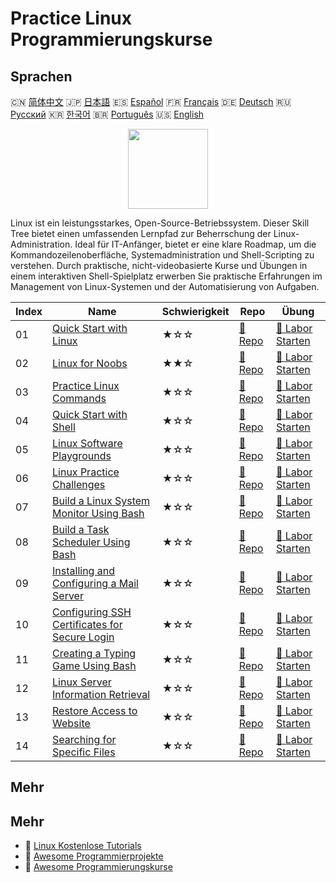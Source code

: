 # Practice Linux Programmierungskurse

## Sprachen

🇨🇳 [简体中文](README_zh.md) 🇯🇵 [日本語](README_ja.md) 🇪🇸 [Español](README_es.md) 🇫🇷 [Français](README_fr.md) 🇩🇪 [Deutsch](README_de.md) 🇷🇺 [Русский](README_ru.md) 🇰🇷 [한국어](README_ko.md) 🇧🇷 [Português](README_pt.md) 🇺🇸 [English](README.md) 

<div align="center">
<img width="128px" src="https://file.labex.io/path/k5LXo5b82pJm.png">
</div>

Linux ist ein leistungsstarkes, Open-Source-Betriebssystem. Dieser Skill Tree bietet einen umfassenden Lernpfad zur Beherrschung der Linux-Administration. Ideal für IT-Anfänger, bietet er eine klare Roadmap, um die Kommandozeilenoberfläche, Systemadministration und Shell-Scripting zu verstehen. Durch praktische, nicht-videobasierte Kurse und Übungen in einem interaktiven Shell-Spielplatz erwerben Sie praktische Erfahrungen im Management von Linux-Systemen und der Automatisierung von Aufgaben.

|   Index | Name                                                                                                                     | Schwierigkeit   | Repo                                                                                      | Übung                                                                                            |
|---------|--------------------------------------------------------------------------------------------------------------------------|-----------------|-------------------------------------------------------------------------------------------|--------------------------------------------------------------------------------------------------|
|      01 | [Quick Start with Linux](https://labex.io/de/courses/quick-start-with-linux)                                             | ★☆☆             | [🔗 Repo](https://github.com/labex-labs/quick-start-with-linux)                           | [🚀 Labor Starten](https://labex.io/de/courses/quick-start-with-linux)                           |
|      02 | [Linux for Noobs](https://labex.io/de/courses/linux-for-noobs)                                                           | ★★☆             | [🔗 Repo](https://github.com/labex-labs/linux-for-noobs)                                  | [🚀 Labor Starten](https://labex.io/de/courses/linux-for-noobs)                                  |
|      03 | [Practice Linux Commands](https://labex.io/de/courses/linux-basic-commands-practice-online)                              | ★☆☆             | [🔗 Repo](https://github.com/labex-labs/linux-basic-commands-practice-online)             | [🚀 Labor Starten](https://labex.io/de/courses/linux-basic-commands-practice-online)             |
|      04 | [Quick Start with Shell](https://labex.io/de/courses/quick-start-with-shell)                                             | ★☆☆             | [🔗 Repo](https://github.com/labex-labs/quick-start-with-shell)                           | [🚀 Labor Starten](https://labex.io/de/courses/quick-start-with-shell)                           |
|      05 | [Linux Software Playgrounds](https://labex.io/de/courses/linux-software-playgrounds)                                     | ★☆☆             | [🔗 Repo](https://github.com/labex-labs/linux-software-playgrounds)                       | [🚀 Labor Starten](https://labex.io/de/courses/linux-software-playgrounds)                       |
|      06 | [Linux Practice Challenges](https://labex.io/de/courses/linux-practice-challenges)                                       | ★☆☆             | [🔗 Repo](https://github.com/labex-labs/linux-practice-challenges)                        | [🚀 Labor Starten](https://labex.io/de/courses/linux-practice-challenges)                        |
|      07 | [Build a Linux System Monitor Using Bash](https://labex.io/de/courses/project-build-a-linux-system-monitor-using-bash)   | ★☆☆             | [🔗 Repo](https://github.com/labex-labs/project-build-a-linux-system-monitor-using-bash)  | [🚀 Labor Starten](https://labex.io/de/courses/project-build-a-linux-system-monitor-using-bash)  |
|      08 | [Build a Task Scheduler Using Bash](https://labex.io/de/courses/project-build-a-task-scheduler-using-bash)               | ★☆☆             | [🔗 Repo](https://github.com/labex-labs/project-build-a-task-scheduler-using-bash)        | [🚀 Labor Starten](https://labex.io/de/courses/project-build-a-task-scheduler-using-bash)        |
|      09 | [Installing and Configuring a Mail Server](https://labex.io/de/courses/project-installing-and-configuring-a-mail-server) | ★☆☆             | [🔗 Repo](https://github.com/labex-labs/project-installing-and-configuring-a-mail-server) | [🚀 Labor Starten](https://labex.io/de/courses/project-installing-and-configuring-a-mail-server) |
|      10 | [Configuring SSH Certificates for Secure Login](https://labex.io/de/courses/project-certificate-configuration)           | ★☆☆             | [🔗 Repo](https://github.com/labex-labs/project-certificate-configuration)                | [🚀 Labor Starten](https://labex.io/de/courses/project-certificate-configuration)                |
|      11 | [Creating a Typing Game Using Bash](https://labex.io/de/courses/project-creating-a-typing-game-using-bash)               | ★☆☆             | [🔗 Repo](https://github.com/labex-labs/project-creating-a-typing-game-using-bash)        | [🚀 Labor Starten](https://labex.io/de/courses/project-creating-a-typing-game-using-bash)        |
|      12 | [Linux Server Information Retrieval](https://labex.io/de/courses/project-get-system-information)                         | ★☆☆             | [🔗 Repo](https://github.com/labex-labs/project-get-system-information)                   | [🚀 Labor Starten](https://labex.io/de/courses/project-get-system-information)                   |
|      13 | [Restore Access to Website](https://labex.io/de/courses/project-restore-access-to-website)                               | ★☆☆             | [🔗 Repo](https://github.com/labex-labs/project-restore-access-to-website)                | [🚀 Labor Starten](https://labex.io/de/courses/project-restore-access-to-website)                |
|      14 | [Searching for Specific Files](https://labex.io/de/courses/project-searching-for-specific-files)                         | ★☆☆             | [🔗 Repo](https://github.com/labex-labs/project-searching-for-specific-files)             | [🚀 Labor Starten](https://labex.io/de/courses/project-searching-for-specific-files)             |

## Mehr



## Mehr

- 🔗 [Linux Kostenlose Tutorials](https://github.com/labex-labs/linux-free-tutorials)
- 🔗 [Awesome Programmierprojekte](https://github.com/labex-labs/awesome-programming-projects)
- 🔗 [Awesome Programmierungskurse](https://github.com/labex-labs/awesome-programming-courses)

